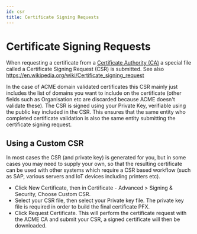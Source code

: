 ```yaml
---
id: csr
title: Certificate Signing Requests
---
```


# Certificate Signing Requests

When requesting a certificate from a [Certificate Authority (CA)](certificate-authorities.md) a special file called a Certificate Signing Request (CSR) is submitted. See also https://en.wikipedia.org/wiki/Certificate_signing_request

In the case of ACME domain validated certificates this CSR mainly just includes the list of domains you want to include on the certificate (other fields such as Organisation etc are discarded because ACME doesn't validate these). The CSR is signed using your Private Key, verifiable using the public key included in the CSR. This ensures that the same entity who completed certificate validation is also the same entity submitting the certificate signing request.

## Using a Custom CSR
In most cases the CSR (and private key) is generated for you, but in some cases you may need to supply your own, so that the resulting certificate can be used with other systems which require a CSR based workflow (such as SAP, various servers and IoT devices including printers etc).

- Click New Certificate, then in Certificate - Advanced > Signing & Security, Choose Custom CSR.
- Select your CSR file, then select your Private key file. The private key file is required in order to build the final certificate PFX.
- Click Request Certificate. This will perform the certificate request with the ACME CA and submit your CSR, a signed certificate will then be downloaded. 